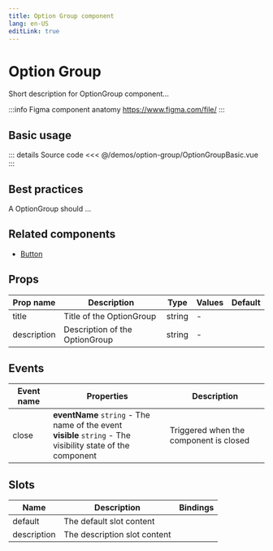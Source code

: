 ```yaml
---
title: Option Group component
lang: en-US
editLink: true
---
```


# Option Group

Short description for OptionGroup component...

:::info Figma component anatomy
https://www.figma.com/file/
:::

## Basic usage

<OptionGroupBasic />

::: details Source code
<<< @/demos/option-group/OptionGroupBasic.vue
:::

## Best practices

A OptionGroup should ...

## Related components

- [Button](/components/button/button.doc)

## Props

| Prop name   | Description                    | Type   | Values | Default |
| ----------- | ------------------------------ | ------ | ------ | ------- |
| title       | Title of the OptionGroup       | string | -      |         |
| description | Description of the OptionGroup | string | -      |         |

## Events

| Event name | Properties                                                                                                      | Description                            |
| ---------- | --------------------------------------------------------------------------------------------------------------- | -------------------------------------- |
| close      | **eventName** `string` - The name of the event<br/>**visible** `string` - The visibility state of the component | Triggered when the component is closed |

## Slots

| Name        | Description                  | Bindings |
| ----------- | ---------------------------- | -------- |
| default     | The default slot content     |          |
| description | The description slot content |          |
